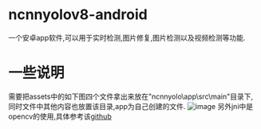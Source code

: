 # ncnnyolov8-android
一个安卓app软件,可以用于实时检测,图片修复,图片检测以及视频检测等功能.
# 一些说明
需要把assets中的如下图四个文件拿出来放在"ncnnyolo\app\src\main"目录下,同时文件中其他内容也放置该目录,app为自己创建的文件.
![image](https://github.com/user-attachments/assets/23f1c964-c07f-4c36-bb72-19124821817a)
另外jni中是opencv的使用,具体参考该<a href="https://github.com/FeiGeChuanShu/ncnn-android-yolov8">github</a>
